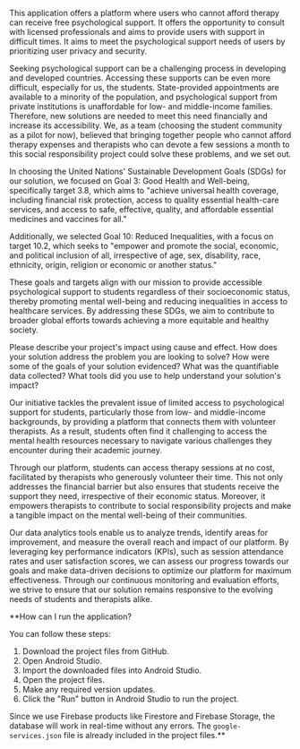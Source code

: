 This application offers a platform where users who cannot afford therapy can receive free psychological support. It offers the opportunity to consult with licensed professionals and aims to provide users with support in difficult times. It aims to meet the psychological support needs of users by prioritizing user privacy and security.

Seeking psychological support can be a challenging process in developing and developed countries. Accessing these supports can be even more difficult, especially for us, the students. State-provided appointments are available to a minority of the population, and psychological support from private institutions is unaffordable for low- and middle-income families. Therefore, new solutions are needed to meet this need financially and increase its accessibility. We, as a team (choosing the student community as a pilot for now), believed that bringing together people who cannot afford therapy expenses and therapists who can devote a few sessions a month to this social responsibility project could solve these problems, and we set out.

In choosing the United Nations' Sustainable Development Goals (SDGs) for our solution, we focused on Goal 3: Good Health and Well-being, specifically target 3.8, which aims to "achieve universal health coverage, including financial risk protection, access to quality essential health-care services, and access to safe, effective, quality, and affordable essential medicines and vaccines for all."

Additionally, we selected Goal 10: Reduced Inequalities, with a focus on target 10.2, which seeks to "empower and promote the social, economic, and political inclusion of all, irrespective of age, sex, disability, race, ethnicity, origin, religion or economic or another status."

These goals and targets align with our mission to provide accessible psychological support to students regardless of their socioeconomic status, thereby promoting mental well-being and reducing inequalities in access to healthcare services. By addressing these SDGs, we aim to contribute to broader global efforts towards achieving a more equitable and healthy society.

Please describe your project's impact using cause and effect. How does your solution address the problem you are looking to solve? How were some of the goals of your solution evidenced? What was the quantifiable data collected? What tools did you use to help understand your solution's impact?

Our initiative tackles the prevalent issue of limited access to psychological support for students, particularly those from low- and middle-income backgrounds, by providing a platform that connects them with volunteer therapists. As a result, students often find it challenging to access the mental health resources necessary to navigate various challenges they encounter during their academic journey.

Through our platform, students can access therapy sessions at no cost, facilitated by therapists who generously volunteer their time. This not only addresses the financial barrier but also ensures that students receive the support they need, irrespective of their economic status. Moreover, it empowers therapists to contribute to social responsibility projects and make a tangible impact on the mental well-being of their communities.

Our data analytics tools enable us to analyze trends, identify areas for improvement, and measure the overall reach and impact of our platform. By leveraging key performance indicators (KPIs), such as session attendance rates and user satisfaction scores, we can assess our progress towards our goals and make data-driven decisions to optimize our platform for maximum effectiveness. Through our continuous monitoring and evaluation efforts, we strive to ensure that our solution remains responsive to the evolving needs of students and therapists alike.


**How can I run the application?

You can follow these steps:
1. Download the project files from GitHub.
2. Open Android Studio.
3. Import the downloaded files into Android Studio.
4. Open the project files.
5. Make any required version updates.
6. Click the "Run" button in Android Studio to run the project.

Since we use Firebase products like Firestore and Firebase Storage, the database will work in real-time without any errors. The `google-services.json` file is already included in the project files.**
